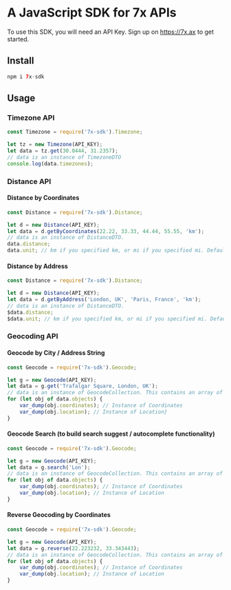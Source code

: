 # A JavaScript SDK for 7x APIs

To use this SDK, you will need an API Key. Sign up on https://7x.ax to get started.

## Install

```php
npm i 7x-sdk
```

## Usage

### Timezone API

```javascript
const Timezone = require('7x-sdk').Timezone;

let tz = new Timezone(API_KEY);
let data = tz.get(30.0444, 31.2357);
// data is an instance of TimezoneDTO
console.log(data.timezones);
```

### Distance API

#### Distance by Coordinates
```javascript
const Distance = require('7x-sdk').Distance;

let d = new Distance(API_KEY);
let data = d.getByCoordinates(22.22, 33.33, 44.44, 55.55, 'km');
// data is an instance of DistanceDTO.
data.distance;
data.unit; // km if you specified km, or mi if you specified mi. Defaults to km if not specified.
```

#### Distance by Address
```javascript
const Distance = require('7x-sdk').Distance;

let d = new Distance(API_KEY);
let data = d.getByAddress('London, UK', 'Paris, France', 'km');
// data is an instance of DistanceDTO.
$data.distance;
$data.unit; // km if you specified km, or mi if you specified mi. Defaults to km if not specified.
```

### Geocoding API

#### Geocode by City / Address String
```javascript
const Geocode = require('7x-sdk').Geocode;

let g = new Geocode(API_KEY);
let data = g.get('Trafalgar Square, London, UK');
// data is an instance of GeocodeCollection. This contains an array of objects.
for (let obj of data.objects) {
    var_dump(obj.coordinates); // Instance of Coordinates
    var_dump(obj.location); // Instance of Location}
}
```

#### Geocode Search (to build search suggest / autocomplete functionality)
```javascript
const Geocode = require('7x-sdk').Geocode;

let g = new Geocode(API_KEY);
let data = g.search('Lon');
// data is an instance of GeocodeCollection. This contains an array of objects.
for (let obj of data.objects) {
    var_dump(obj.coordinates); // Instance of Coordinates
    var_dump(obj.location); // Instance of Location
}
```

#### Reverse Geocoding by Coordinates
```javascript
const Geocode = require('7x-sdk').Geocode;

let g = new Geocode(API_KEY);
let data = g.reverse(22.223232, 33.343443);
// data is an instance of GeocodeCollection. This contains an array of objects.
for (let obj of data.objects) {
    var_dump(obj.coordinates); // Instance of Coordinates
    var_dump(obj.location); // Instance of Location
}
```
